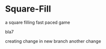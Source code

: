 # Square-Fill
a square filling fast paced game

bla7


creating change in new branch
another change
